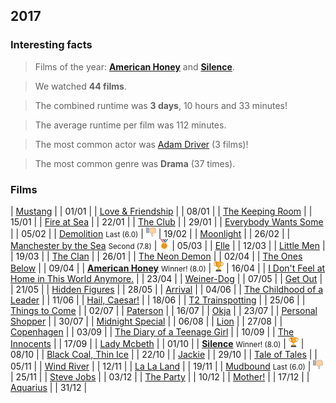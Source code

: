 ## 2017

### Interesting facts

> Films of the year: [**American Honey**](http://www.imdb.com/title/tt3721936/) and [**Silence**](http://www.imdb.com/title/tt0490215/).

> We watched **44 films**.

> The combined runtime was **3 days**, 10 hours and 33 minutes!

> The average runtime per film was 112 minutes.

> The most common actor was [Adam Driver](http://www.imdb.com/name/nm3485845/) (3 films)!

> The most common genre was **Drama** (37 times).

### Films

| [Mustang](http://www.imdb.com/title/tt3966404/) | | 01/01 |
| [Love & Friendship](http://www.imdb.com/title/tt3068194/) | | 08/01 |
| [The Keeping Room](http://www.imdb.com/title/tt2488778/) | | 15/01 |
| [Fire at Sea](http://www.imdb.com/title/tt3652526/) | | 22/01 |
| [The Club](http://www.imdb.com/title/tt4375438/) | | 29/01 |
| [Everybody Wants Some](http://www.imdb.com/title/tt2937696/) | | 05/02 |
| [Demolition](http://www.imdb.com/title/tt1172049/) <small>Last (6.0)</small> | ![Last](images/last.png) | 19/02 |
| [Moonlight](http://www.imdb.com/title/tt4975722/) | | 26/02 |
| [Manchester by the Sea](http://www.imdb.com/title/tt4034228/) <small>Second (7.8)</small> | ![Second](/images/second.png) | 05/03 |
| [Elle](http://www.imdb.com/title/tt3716530/) | | 12/03 |
| [Little Men](http://www.imdb.com/title/tt4919484/) | | 19/03 |
| [The Clan](http://www.imdb.com/title/tt4411504/) | | 26/01 |
| [The Neon Demon](http://www.imdb.com/title/tt1974419/) | | 02/04 |
| [The Ones Below](http://www.imdb.com/title/tt4126438/) | | 09/04 |
| [**American Honey**](http://www.imdb.com/title/tt3721936/) <small>Winner! (8.0)</small> | ![Winner!](/images/first.png) | 16/04 |
| [I Don't Feel at Home in This World Anymore.](http://www.imdb.com/title/tt5710514/) | | 23/04 |
| [Weiner-Dog](http://www.imdb.com/title/tt4144190/) | | 07/05 |
| [Get Out](http://www.imdb.com/title/tt4846340/) | | 21/05 |
| [Hidden Figures](http://www.imdb.com/title/tt4846340/) | | 28/05 |
| [Arrival](http://www.imdb.com/title/tt2543164/) | | 04/06 |
| [The Childhood of a Leader](http://www.imdb.com/title/tt2815902/) | | 11/06 |
| [Hail, Caesar!](http://www.imdb.com/title/tt0475290/) | | 18/06 |
| [T2 Trainspotting](http://www.imdb.com/title/tt2763304/) | | 25/06 |
| [Things to Come](http://www.imdb.com/title/tt4120176/) | | 02/07 |
| [Paterson](http://www.imdb.com/title/tt5247022/) | | 16/07 |
| [Okja](http://www.imdb.com/title/tt3967856/) | | 23/07 |
| [Personal Shopper](http://www.imdb.com/title/tt4714782/) | | 30/07 |
| [Midnight Special](http://www.imdb.com/title/tt2649554/) | | 06/08 |
| [Lion](http://www.imdb.com/title/tt3741834/) | | 27/08 |
| [Copenhagen](http://www.imdb.com/title/tt2459156/) | | 03/09 |
| [The Diary of a Teenage Girl](http://www.imdb.com/title/tt3172532/) | | 10/09 |
| [The Innocents](http://www.imdb.com/title/tt4370784/) | | 17/09 |
| [Lady Mcbeth](http://www.imdb.com/title/tt4291600/) | | 01/10 |
| [**Silence**](http://www.imdb.com/title/tt0490215/) <small>Winner! (8.0)</small> | ![Winner!](/images/first.png) | 08/10 |
| [Black Coal, Thin Ice](http://www.imdb.com/title/tt3469910/) | | 22/10 |
| [Jackie](http://www.imdb.com/title/tt1619029/) | | 29/10 |
| [Tale of Tales](http://www.imdb.com/title/tt3278330/) | | 05/11 |
| [Wind River](http://www.imdb.com/title/tt5362988/) | | 12/11 |
| [La La Land](http://www.imdb.com/title/tt3783958/) | | 19/11 |
| [Mudbound](http://www.imdb.com/title/tt2396589/) <small>Last (6.0)</small> | ![Last](images/last.png) | 25/11 |
| [Steve Jobs](http://www.imdb.com/title/tt2080374/) | | 03/12 |
| [The Party](http://www.imdb.com/title/tt5814592/) | | 10/12 |
| [Mother!](http://www.imdb.com/title/tt5109784/) | | 17/12 |
| [Aquarius](http://www.imdb.com/title/tt5221584/) | | 31/12 |